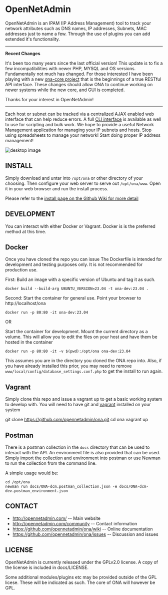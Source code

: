 OpenNetAdmin
============

OpenNetAdmin is an IPAM (IP Address Management) tool to track your
network attributes such as DNS names, IP addresses, Subnets, MAC addresses
just to name a few.  Through the use of plugins you can add extended it's
functionality.

---
**Recent Changes**

It's been too many years since the last official version! This update is to fix a few incompatibilities with newer PHP, MYSQL and OS versions. Fundamentally not much has changed.  For those interested I have been playing with a new [ona-core project](https://github.com/opennetadmin/ona-core) that is the beginnings of a true RESTful API interface. These changes should allow ONA to continue working on newer systems while the new core, and GUI is completed.

Thanks for your interest in OpenNetAdmin!

---

Each host or subnet can be tracked via a centralized AJAX enabled web interface
that can help reduce errors. A full [CLI interface](https://github.com/opennetadmin/dcm) is available
as well to use for scripting and bulk work. We hope to provide a useful
Network Management application for managing your IP subnets and hosts.
Stop using spreadsheets to manage your network! Start doing proper IP
address management!

![desktop image](https://github.com/opennetadmin/ona/wiki/images/desktop.png)

INSTALL
-------

Simply download and untar into `/opt/ona` or other directory of your choosing.  Then configure
your web server to serve out `/opt/ona/www`.  Open it in your web browser and run the install process.

Please refer to the [install page on the Github Wiki for more detail](https://github.com/opennetadmin/ona/wiki/Install)

DEVELOPMENT
-----------
You can interact with either Docker or Vagrant. Docker is is the preferred
method at this time.

## Docker

Once you have cloned the repo you can issue
The Dockerfile is intended for development and testing purposes only. It is not recommended for production use.

First: Build an image with a specific version of Ubuntu and tag it as such.
```
docker build --build-arg UBUNTU_VERSION=23.04 -t ona-dev:23.04 .
```

Second: Start the container for general use. Point your browser to http://localhost/ona
```
docker run -p 80:80 -it ona-dev:23.04
```

OR

Start the container for development. Mount the current directory as a volume. This will allow you to edit the files on your host and have them be hosted in the container
```
docker run -p 80:80 -it -v $(pwd):/opt/ona ona-dev:23.04
```

This assumes you are in the directory you cloned the ONA repo into.
Also, if you have already installed this prior, you may need to remove `www/local/config/database_settings.conf.php` to get the install to run again.


## Vagrant

Simply clone this repo and issue a vagrant up to get a basic working system to develop with.
You will need to have git and [vagrant](https://vagrantup.com) installed on your system

   git clone https://github.com/opennetadmin/ona.git
   cd ona
   vagrant up

## Postman

There is a postman collection in the `docs` directory that can be used to interact with the API. An environment file is also provided that can be used. Simply import the collection and environment into postman or use Newman to run the collection from the command line.

A simple usage would be:
```
cd /opt/ona
newman run docs/ONA-dcm.postman_collection.json -e docs/ONA-dcm-dev.postman_environment.json
```

CONTACT
-------
  * http://opennetadmin.com/		-- Main website
  * http://opennetadmin.com/community	-- Contact information
  * https://github.com/opennetadmin/ona/wiki -- Online documentation
  * https://github.com/opennetadmin/ona/issues -- Discussion and issues

LICENSE
-------
OpenNetAdmin is currently released under the GPLv2.0 license. A copy of the
license is included in docs/LICENSE.

Some additional modules/plugins etc may be provided outside of the GPL
licese. These will be indicated as such. The core of ONA will however be GPL.
